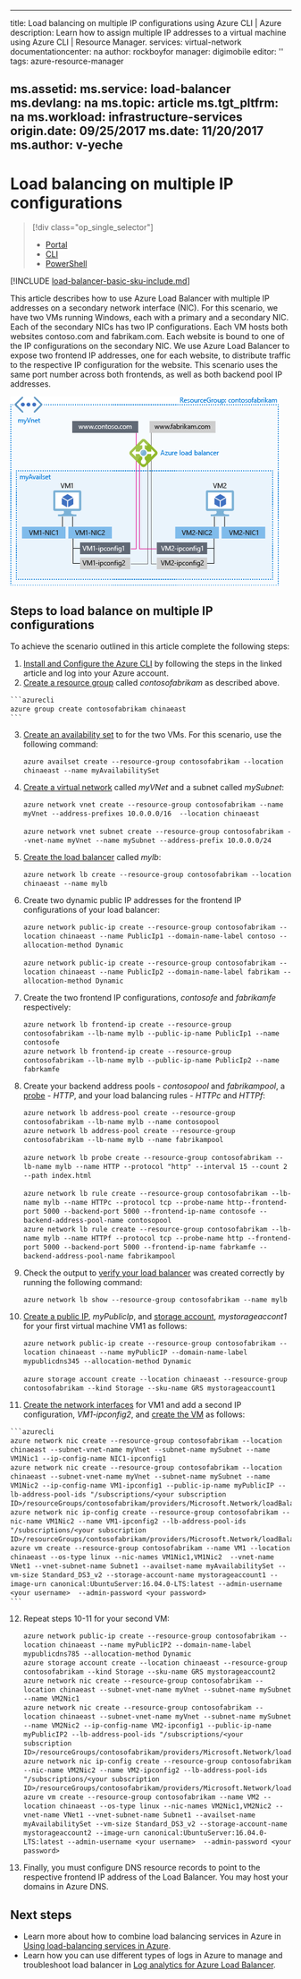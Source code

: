 <!-- need to be verified -->

---
title: Load balancing on multiple IP configurations using Azure CLI | Azure
description: Learn how to assign multiple IP addresses to a virtual machine using Azure CLI | Resource Manager.
services: virtual-network
documentationcenter: na
author: rockboyfor
manager: digimobile
editor: ''
tags: azure-resource-manager

ms.assetid:
ms.service: load-balancer
ms.devlang: na
ms.topic: article
ms.tgt_pltfrm: na
ms.workload: infrastructure-services
origin.date: 09/25/2017
ms.date: 11/20/2017
ms.author: v-yeche
---
# Load balancing on multiple IP configurations

> [!div class="op_single_selector"]
> * [Portal](load-balancer-multiple-ip.md)
> * [CLI](load-balancer-multiple-ip-cli.md)
> * [PowerShell](load-balancer-multiple-ip-powershell.md)

[!INCLUDE [load-balancer-basic-sku-include.md](../../includes/load-balancer-basic-sku-include.md)]

This article describes how to use Azure Load Balancer with multiple IP addresses on a secondary network interface (NIC). For this scenario, we have two VMs running Windows, each with a primary and a secondary NIC. Each of the secondary NICs has two IP configurations. Each VM hosts both websites contoso.com and fabrikam.com. Each website is bound to one of the IP configurations on the secondary NIC. We use Azure Load Balancer to expose two frontend IP addresses, one for each website, to distribute traffic to the respective IP configuration for the website. This scenario uses the same port number across both frontends, as well as both backend pool IP addresses.

![LB scenario image](./media/load-balancer-multiple-ip/lb-multi-ip.PNG)

## Steps to load balance on multiple IP configurations

To achieve the scenario outlined in this article complete the following steps:

1. [Install and Configure the Azure CLI](../cli-install-nodejs.md) by following the steps in the linked article and log into your Azure account.
2. [Create a resource group](../virtual-machines/linux/create-cli-complete.md?toc=%2fvirtual-network%2ftoc.json) called *contosofabrikam* as described above.
<!-- Not Available create-resource-group --> 

    ```azurecli
    azure group create contosofabrikam chinaeast
    ```

3. [Create an availability set](../virtual-machines/linux/create-cli-complete.md?toc=%2fvirtual-network%2ftoc.json#create-an-availability-set) to for the two VMs. For this scenario, use the following command:

    ```azurecli
    azure availset create --resource-group contosofabrikam --location chinaeast --name myAvailabilitySet
    ```

4. [Create a virtual network](../virtual-machines/linux/create-cli-complete.md?toc=%2fvirtual-network%2ftoc.json#create-a-virtual-network-and-subnet) called *myVNet* and a subnet called *mySubnet*:

    ```azurecli
    azure network vnet create --resource-group contosofabrikam --name myVnet --address-prefixes 10.0.0.0/16  --location chinaeast

    azure network vnet subnet create --resource-group contosofabrikam --vnet-name myVnet --name mySubnet --address-prefix 10.0.0.0/24
    ```

5. [Create the load balancer](../virtual-machines/linux/create-cli-complete.md?toc=%2fvirtual-network%2ftoc.json) called *mylb*:

    ```azurecli
    azure network lb create --resource-group contosofabrikam --location chinaeast --name mylb
    ```

6. Create two dynamic public IP addresses for the frontend IP configurations of your load balancer:

    ```azurecli
    azure network public-ip create --resource-group contosofabrikam --location chinaeast --name PublicIp1 --domain-name-label contoso --allocation-method Dynamic

    azure network public-ip create --resource-group contosofabrikam --location chinaeast --name PublicIp2 --domain-name-label fabrikam --allocation-method Dynamic
    ```

7. Create the two frontend IP configurations, *contosofe* and *fabrikamfe* respectively:

    ```azurecli
    azure network lb frontend-ip create --resource-group contosofabrikam --lb-name mylb --public-ip-name PublicIp1 --name contosofe
    azure network lb frontend-ip create --resource-group contosofabrikam --lb-name mylb --public-ip-name PublicIp2 --name fabrkamfe
    ```

8. Create your backend address pools - *contosopool* and *fabrikampool*, a [probe](../virtual-machines/linux/create-cli-complete.md?toc=%2fvirtual-network%2ftoc.json) - *HTTP*, and your load balancing rules - *HTTPc* and *HTTPf*:

    ```azurecli
    azure network lb address-pool create --resource-group contosofabrikam --lb-name mylb --name contosopool
    azure network lb address-pool create --resource-group contosofabrikam --lb-name mylb --name fabrikampool

    azure network lb probe create --resource-group contosofabrikam --lb-name mylb --name HTTP --protocol "http" --interval 15 --count 2 --path index.html

    azure network lb rule create --resource-group contosofabrikam --lb-name mylb --name HTTPc --protocol tcp --probe-name http--frontend-port 5000 --backend-port 5000 --frontend-ip-name contosofe --backend-address-pool-name contosopool
    azure network lb rule create --resource-group contosofabrikam --lb-name mylb --name HTTPf --protocol tcp --probe-name http --frontend-port 5000 --backend-port 5000 --frontend-ip-name fabrkamfe --backend-address-pool-name fabrikampool
    ```

9. Check the output to [verify your load balancer](../virtual-machines/linux/create-cli-complete.md?toc=%2fvirtual-network%2ftoc.json) was created correctly by running the following command:

    ```azurecli
    azure network lb show --resource-group contosofabrikam --name mylb
    ```

10. [Create a public IP](../virtual-machines/linux/create-cli-complete.md?toc=%2fvirtual-network%2ftoc.json#create-a-public-ip-address), *myPublicIp*, and [storage account](../virtual-machines/linux/create-cli-complete.md?toc=%2fvirtual-network%2ftoc.json), *mystorageaccont1* for your first virtual machine VM1 as follows:

    ```azurecli
    azure network public-ip create --resource-group contosofabrikam --location chinaeast --name myPublicIP --domain-name-label mypublicdns345 --allocation-method Dynamic

    azure storage account create --location chinaeast --resource-group contosofabrikam --kind Storage --sku-name GRS mystorageaccount1
    ```

11. [Create the network interfaces](../virtual-machines/linux/create-cli-complete.md?toc=%2fvirtual-network%2ftoc.json) for VM1 and add a second IP configuration, *VM1-ipconfig2*, and [create the VM](../virtual-machines/linux/create-cli-complete.md?toc=%2fvirtual-network%2ftoc.json#create-the-linux-vms) as follows:
<!-- Not Available create-a-virtual-nic -->

    ```azurecli
    azure network nic create --resource-group contosofabrikam --location chinaeast --subnet-vnet-name myVnet --subnet-name mySubnet --name VM1Nic1 --ip-config-name NIC1-ipconfig1
    azure network nic create --resource-group contosofabrikam --location chinaeast --subnet-vnet-name myVnet --subnet-name mySubnet --name VM1Nic2 --ip-config-name VM1-ipconfig1 --public-ip-name myPublicIP --lb-address-pool-ids "/subscriptions/<your subscription ID>/resourceGroups/contosofabrikam/providers/Microsoft.Network/loadBalancers/mylb/backendAddressPools/contosopool"
    azure network nic ip-config create --resource-group contosofabrikam --nic-name VM1Nic2 --name VM1-ipconfig2 --lb-address-pool-ids "/subscriptions/<your subscription ID>/resourceGroups/contosofabrikam/providers/Microsoft.Network/loadBalancers/mylb/backendAddressPools/fabrikampool"
    azure vm create --resource-group contosofabrikam --name VM1 --location chinaeast --os-type linux --nic-names VM1Nic1,VM1Nic2  --vnet-name VNet1 --vnet-subnet-name Subnet1 --availset-name myAvailabilitySet --vm-size Standard_DS3_v2 --storage-account-name mystorageaccount1 --image-urn canonical:UbuntuServer:16.04.0-LTS:latest --admin-username <your username>  --admin-password <your password>
    ```

12. Repeat steps 10-11 for your second VM:

    ```azurecli
    azure network public-ip create --resource-group contosofabrikam --location chinaeast --name myPublicIP2 --domain-name-label mypublicdns785 --allocation-method Dynamic
    azure storage account create --location chinaeast --resource-group contosofabrikam --kind Storage --sku-name GRS mystorageaccount2
    azure network nic create --resource-group contosofabrikam --location chinaeast --subnet-vnet-name myVnet --subnet-name mySubnet --name VM2Nic1
    azure network nic create --resource-group contosofabrikam --location chinaeast --subnet-vnet-name myVnet --subnet-name mySubnet --name VM2Nic2 --ip-config-name VM2-ipconfig1 --public-ip-name myPublicIP2 --lb-address-pool-ids "/subscriptions/<your subscription ID>/resourceGroups/contosofabrikam/providers/Microsoft.Network/loadBalancers/mylb/backendAddressPools/contosopool"
    azure network nic ip-config create --resource-group contosofabrikam --nic-name VM2Nic2 --name VM2-ipconfig2 --lb-address-pool-ids "/subscriptions/<your subscription ID>/resourceGroups/contosofabrikam/providers/Microsoft.Network/loadBalancers/mylb/backendAddressPools/fabrikampool"
    azure vm create --resource-group contosofabrikam --name VM2 --location chinaeast --os-type linux --nic-names VM2Nic1,VM2Nic2 --vnet-name VNet1 --vnet-subnet-name Subnet1 --availset-name myAvailabilitySet --vm-size Standard_DS3_v2 --storage-account-name mystorageaccount2 --image-urn canonical:UbuntuServer:16.04.0-LTS:latest --admin-username <your username>  --admin-password <your password>
    ```

13. Finally, you must configure DNS resource records to point to the respective frontend IP address of the Load Balancer. You may host your domains in Azure DNS.
<!--Not available [Using Azure DNS with other Azure services](../dns/dns-for-azure-services.md).-->

## Next steps
- Learn more about how to combine load balancing services in Azure in [Using load-balancing services in Azure](../traffic-manager/traffic-manager-load-balancing-azure.md).
- Learn how you can use different types of logs in Azure to manage and troubleshoot load balancer in [Log analytics for Azure Load Balancer](../load-balancer/load-balancer-monitor-log.md).

<!--Update_Description: update meta properties, update link, wording update -->